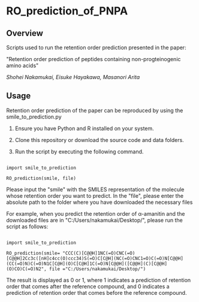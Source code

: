 # RO_prediction_of_PNPA
## Overview
Scripts used to run the retention order prediction presented in the paper:

"Retention order prediction of peptides containing non-progteinogenic amino acids"

_Shohei Nakamukai, Eisuke Hayakawa, Masanori Arita_

## Usage

Retention order prediction of the paper can be reproduced by using the smile_to_prediction.py

1. Ensure you have Python and R installed on your system.

2. Clone this repository or download the source code and data folders.

3. Run the script by executing the following command.

```

import smile_to_prediction
                        
RO_prediction(smile, file)

```

Please input the "smile" with the SMILES representation of the molecule whose retention order you want to predict. In the "file", please enter the absolute path to the folder where you have downloaded the necessary files

For example, when you predict the retention order of α-amanitin and the downloaded files are in "C:/Users/nakamukai/Desktop/", please run the script as follows:

```

import smile_to_prediction

RO_prediction(smile= "CCC(C)[C@@H]1NC(=O)CNC(=O)[C@@H]2Cc3c([nH]c4cc(O)ccc34)S(=O)C[C@H](NC(=O)CNC1=O)C(=O)N[C@@H](CC(=O)N)C(=O)N1C[C@H](O)C[C@H]1C(=O)N[C@@H]([C@@H](C)[C@@H](O)CO)C(=O)N2", file ="C:/Users/nakamukai/Desktop/")

```

The result is displayed as 0 or 1, where 1 indicates a prediction of retention order that comes after the reference compound, and 0 indicates a prediction of retention order that comes before the reference compound.
